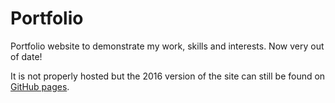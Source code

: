 # Portfolio
Portfolio website to demonstrate my work, skills and interests. Now very out of date!

It is not properly hosted but the 2016 version of the site can still be found on [GitHub pages](https://michaelhancock.github.io/Portfolio/).
